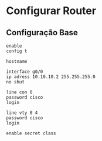 # Configurar Router

## Configuração Base
```
enable
config t
```

```
hostname
```
```
interface g0/0
ip adress 10.10.10.2 255.255.255.0
no shut
```
```
line con 0
password cisco
login
```
```
line vty 0 4
password cisco
login
```
```
enable secret class
```
